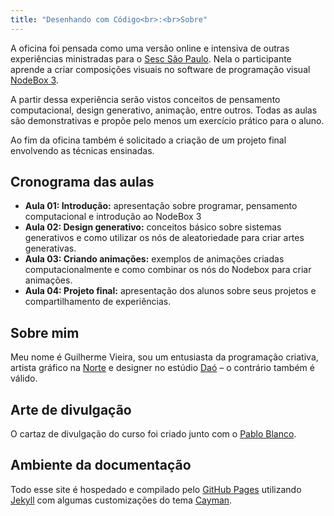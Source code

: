 ```yaml
---
title: "Desenhando com Código<br>:<br>Sobre"
---
```


A oficina foi pensada como uma versão online e intensiva de outras experiências ministradas para o [Sesc São Paulo](http://sescsp.org.br/). Nela o participante aprende a criar composições visuais no software de programação visual [NodeBox 3](https://www.nodebox.net/). 

A partir dessa experiência serão vistos conceitos de pensamento computacional, design generativo, animação, entre outros. Todas as aulas são demonstrativas e propõe pelo menos um exercício prático para o aluno. 

Ao fim da oficina também é solicitado a criação de um projeto final envolvendo as técnicas ensinadas.

## Cronograma das aulas

- **Aula 01: Introdução:** apresentação sobre programar, pensamento computacional e introdução ao NodeBox 3
- **Aula 02: Design generativo:** conceitos básico sobre sistemas generativos e como utilizar os nós de aleatoriedade para criar artes generativas.
- **Aula 03: Criando animações:** exemplos de animações criadas computacionalmente e como combinar os nós do Nodebox para criar animações.
- **Aula 04: Projeto final:** apresentação dos alunos sobre seus projetos e compartilhamento de experiências.

## Sobre mim

Meu nome é Guilherme Vieira, sou um entusiasta da programação criativa, artista gráfico na [Norte](https://www.norte.in) e designer no estúdio [Daó](https://www.estudiodao.com) – o contrário também é válido.

## Arte de divulgação

O cartaz de divulgação do curso foi criado junto com o [Pablo Blanco](https://www.instagram.com/pablohblanco/).

## Ambiente da documentação

Todo esse site é hospedado e compilado pelo [GitHub Pages](https://pages.github.com/) utilizando [Jekyll](https://jekyllrb.com/) com algumas customizações do tema [Cayman](https://github.com/pages-themes/cayman).